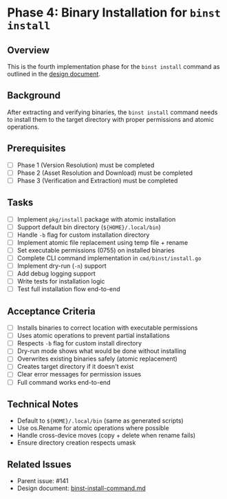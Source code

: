 # Phase 4: Binary Installation for `binst install`

## Overview
This is the fourth implementation phase for the `binst install` command as outlined in the [design document](https://github.com/binary-install/binstaller/blob/main/doc/design/binst-install-command.md#phase-4-installation).

## Background
After extracting and verifying binaries, the `binst install` command needs to install them to the target directory with proper permissions and atomic operations.

## Prerequisites
- [ ] Phase 1 (Version Resolution) must be completed
- [ ] Phase 2 (Asset Resolution and Download) must be completed
- [ ] Phase 3 (Verification and Extraction) must be completed

## Tasks
- [ ] Implement `pkg/install` package with atomic installation
- [ ] Support default bin directory (`${HOME}/.local/bin`)
- [ ] Handle `-b` flag for custom installation directory
- [ ] Implement atomic file replacement using temp file + rename
- [ ] Set executable permissions (0755) on installed binaries
- [ ] Complete CLI command implementation in `cmd/binst/install.go`
- [ ] Implement dry-run (`-n`) support
- [ ] Add debug logging support
- [ ] Write tests for installation logic
- [ ] Test full installation flow end-to-end

## Acceptance Criteria
- [ ] Installs binaries to correct location with executable permissions
- [ ] Uses atomic operations to prevent partial installations
- [ ] Respects `-b` flag for custom install directory
- [ ] Dry-run mode shows what would be done without installing
- [ ] Overwrites existing binaries safely (atomic replacement)
- [ ] Creates target directory if it doesn't exist
- [ ] Clear error messages for permission issues
- [ ] Full command works end-to-end

## Technical Notes
- Default to `${HOME}/.local/bin` (same as generated scripts)
- Use os.Rename for atomic operations where possible
- Handle cross-device moves (copy + delete when rename fails)
- Ensure directory creation respects umask

## Related Issues
- Parent issue: #141
- Design document: [binst-install-command.md](https://github.com/binary-install/binstaller/blob/main/doc/design/binst-install-command.md)
